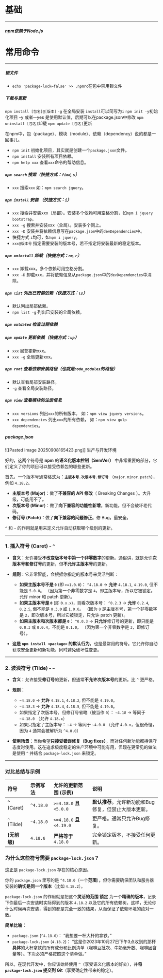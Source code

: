 # 基础
---
##### npm依赖于Node.js
# 常用命令
---

##### 锁文件
- `echo 'package-lock=false' >> .npmrc`在包中禁用锁文件
##### 下载与更新
`npm install [包名]@[版本]` `-g` 在全局安装 `install`可以简写为`i`
`npm init -y`初始化项目 -y 或者--yes 是使用默认值，后期可以在package.json中修改
`npm uninstall [包名]`卸载
`npm update [包名]`更新

在npm中，包（package）、模块（module）、依赖（dependency）说的都是一回事儿。
- `npm init` 初始化项目，其实就是创建一个`package.json`文件。
- `npm install` 安装所有项目依赖。
- `npm help xxx` 查看`xxx`命令的帮助信息。

##### `npm search` 搜索（快捷方式：`find`, `s`）
- `xxx` 搜索`xxx` 如：`npm search jquery`。

##### `npm install` 安装 （快捷方式：`i`）

- `xxx` 搜索并安装xxx（局部）。安装多个依赖可用空格分割，如`npm i jquery bootstrap`。
- `xxx -g` 搜索并安装xxx（全局）。安装多个同上。
- `xxx -D` 安装并将依赖信息写在`package.json`中的`devDependencies`中。
- 快捷方式 `i`均可，如`npm i jquery`。
- `xxx@版本号` 指定需要安装的版本号，若不指定将安装最新的稳定版本。

##### `npm uninstall` 卸载（快捷方式：`rm`, `r`）
- `xxx` 卸载xxx。多个依赖可用空格分割。
- `xxx -D` 卸载xxx，并将依赖信息从`package.json`中的`devDependencies`中清除。

##### `npm list` 列出已安装依赖（快捷方式：`ls`）
- 默认列出局部依赖。
- `npm list -g` 列出已安装的全局依赖。

##### `npm outdated` 检查过期依赖

##### `npm update` 更新依赖（快捷方式：`up`）
- `xxx` 局部更新xxx。
- `xxx -g` 全局更新xxx。

##### `npm root` 查看依赖安装路径（也就是`node_modules`的路径）
- 默认查看局部安装路径。
- `-g` 查看全局安装路径。

##### `npm view` 查看模块的注册信息
- `xxx versions` 列出`xxx`的所有版本， 如：`npm view jquery versions`。
- `xxx dependencies` 列出`xxx`的所有依赖， 如：`npm view gulp dependencies`。

##### package.json
![[Pasted image 20250908165423.png]]
生产与开发环境

好的，这两个符号是 **npm** 的**语义化版本控制（SemVer）** 中非常重要的部分，它们定义了你的项目可以接受依赖包的哪些更新。

首先，一个版本号通常格式为：**`主版本号.次版本号.修订号`** （`major.minor.patch`），例如 `4.18.2`。
*   **主版本号 (Major)**：做了**不兼容的 API 修改**（ Breaking Changes ）。大升级，可能用不了。
*   **次版本号 (Minor)**：做了**向下兼容的功能性新增**。新功能，但不会破坏老代码。
*   **修订号 (Patch)**：做了**向下兼容的问题修正**。修 Bug，最安全。

`^` 和 `~` 的作用就是用来定义允许自动获取哪个级别的更新。

---

### 1. 插入符号 (Caret) - `^`

*   **含义**：允许接受**不改变版本号中第一个非零数字**的更新。通俗讲，就是允许**次版本号和修订号**的更新，但**不允许主版本号**的更新。
*   **规则**：它非常智能，会根据你指定的版本号来灵活判断：
    *   **如果主版本号不是 `0`** (即 `>=1.0.0`)：
        `^4.18.0` → **允许** `4.18.1`, `4.19.0`, 但不能是 `5.0.0`。
        （因为第一个非零数字是 `4`，即主版本号，所以它被锁定，允许 minor 和 patch 更新）。
    *   **如果主版本号是 `0`** (即 `0.x.x`)，则看次版本号：
        `^0.2.3` → **允许** `0.2.4`, `0.2.5`, 但不能是 `0.3.0` 或 `1.0.0`。
        （因为 `0` 是主版本号，第一个非零数字是 `2`，即次版本号，所以它被锁定，只允许 patch 更新）。
    *   **如果主版本和次版本都是 `0`**：
        `^0.0.3` → **只允许**修订号的更新，即只能是 `0.0.3` 或 `0.0.4`，不能是 `0.1.0`。
        （因为第一个非零数字是 `3`，即修订号）。

*   **这是 `npm install <package>` 的默认行为**，也是最常用的符号。它允许你自动获取安全更新和新功能，同时避免破坏性变更。

---

### 2. 波浪符号 (Tilde) - `~`

*   **含义**：允许接受**修订号**的更新，但通常**不允许次版本号**的更新。比 `^` 更严格。
*   **规则**：
    *   `~4.18.0` → **允许** `4.18.1`, `4.18.2`, 但不能是 `4.19.0`。
    *   `~4.18.3` → **允许** `4.18.4`, `4.18.5`, 但不能是 `4.19.0`。
    *   如果指定了次版本号，但修订号省略（被当作 `0`）：
        `~4.18` → 等同于 `~4.18.0` （允许 `4.18.x`）
    *   如果只指定了主版本号：
        `~4` → 等同于 `~4.0.0` （允许 `4.0.x`，但很奇怪，因为 `4` 通常会被解析为 `^4.0.0`）

*   **使用场景**：当你希望**只接受错误修复（Bug fixes）**，而对任何新功能都持保守态度时使用。这在追求极度稳定的生产环境中可能有用，但现在更常见的做法是使用 `^` 并结合 `package-lock.json` 来锁定。

---

### 对比总结与示例

| 符号 | 示例写法 | 允许的更新范围 (示例) | 说明 |
| :--- | :--- | :--- | :--- |
| **`^`** (Caret) | `^4.18.0` | `>=4.18.0` **且** `<5.0.0` | **默认推荐**。允许新功能和Bug修复，但禁止大版本更新。 |
| **`~`** (Tilde) | `~4.18.0` | `>=4.18.0` **且** `<4.19.0` | 更严格。通常只允许Bug修复。 |
| **(无前缀)** | `4.18.0` | **严格等于** `4.18.0` | 完全锁定版本，不接受任何更新。 |

### 为什么这些符号需要 `package-lock.json`？

这正是 `package-lock.json` 存在的核心原因。

你的 `package.json` 里写的是 `^4.18.0`（一个**范围**），但你需要确保团队和服务器安装的**确切是同一个版本**（比如 `4.18.2`）。

`package-lock.json` 的作用就是把这个**灵活的范围** **锁定** 为一个**精确的版本**，记录下你最后一次安装时实际得到的版本 `4.18.2` 以及它的所有依赖树。这样，无论你什么时候再次安装，得到的都是完全一致的结果，从而保证了依赖环境的绝对一致。

**简单比喻：**
*   `package.json` (`^4.18.0`)： “我想要一杯大杯的拿铁。”
*   `package-lock.json` (`4.18.2`)： “这是你2023年10月27日下午3点收到的那杯**具体**的大杯拿铁的所有成分和比例清单（咖啡豆批次、牛奶毫升数、咖啡因含量等）。下次必须严格按照这个清单做。”

所以，在现代开发中，你应该始终使用 `^`（享受语义化版本的好处），并**将 `package-lock.json` 提交到 Git**（享受确定性带来的稳定）。